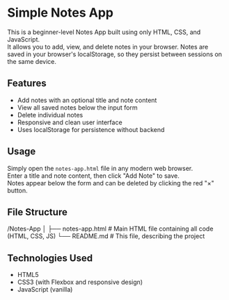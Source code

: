 # Simple Notes App

This is a beginner-level Notes App built using only HTML, CSS, and JavaScript.  
It allows you to add, view, and delete notes in your browser. Notes are saved in your browser's localStorage, so they persist between sessions on the same device.

## Features

- Add notes with an optional title and note content
- View all saved notes below the input form
- Delete individual notes
- Responsive and clean user interface
- Uses localStorage for persistence without backend

## Usage

Simply open the `notes-app.html` file in any modern web browser.  
Enter a title and note content, then click "Add Note" to save.  
Notes appear below the form and can be deleted by clicking the red "×" button.

## File Structure

/Notes-App
│
├── notes-app.html # Main HTML file containing all code (HTML, CSS, JS)
└── README.md # This file, describing the project

## Technologies Used

- HTML5
- CSS3 (with Flexbox and responsive design)
- JavaScript (vanilla)
